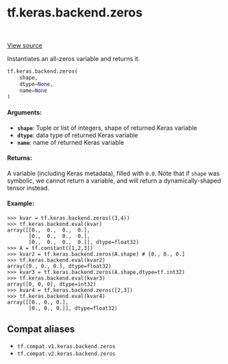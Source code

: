 <div itemscope itemtype="http://developers.google.com/ReferenceObject">
<meta itemprop="name" content="tf.keras.backend.zeros" />
<meta itemprop="path" content="Stable" />
</div>

# tf.keras.backend.zeros

<!-- Insert buttons and diff -->

<table class="tfo-notebook-buttons tfo-api" align="left">
</table>

<a target="_blank" href="/code/stable/tensorflow/python/keras/backend.py">View source</a>



Instantiates an all-zeros variable and returns it.

``` python
tf.keras.backend.zeros(
    shape,
    dtype=None,
    name=None
)
```



<!-- Placeholder for "Used in" -->


#### Arguments:


* <b>`shape`</b>: Tuple or list of integers, shape of returned Keras variable
* <b>`dtype`</b>: data type of returned Keras variable
* <b>`name`</b>: name of returned Keras variable


#### Returns:

A variable (including Keras metadata), filled with `0.0`.
Note that if `shape` was symbolic, we cannot return a variable,
and will return a dynamically-shaped tensor instead.



#### Example:



```
>>> kvar = tf.keras.backend.zeros((3,4))
>>> tf.keras.backend.eval(kvar)
array([[0.,  0.,  0.,  0.],
       [0.,  0.,  0.,  0.],
       [0.,  0.,  0.,  0.]], dtype=float32)
>>> A = tf.constant([1,2,3])
>>> kvar2 = tf.keras.backend.zeros(A.shape) # [0., 0., 0.]
>>> tf.keras.backend.eval(kvar2)
array([0., 0., 0.], dtype=float32)
>>> kvar3 = tf.keras.backend.zeros(A.shape,dtype=tf.int32)
>>> tf.keras.backend.eval(kvar3)
array([0, 0, 0], dtype=int32)
>>> kvar4 = tf.keras.backend.zeros([2,3])
>>> tf.keras.backend.eval(kvar4)
array([[0., 0., 0.],
       [0., 0., 0.]], dtype=float32)
```

## Compat aliases

* `tf.compat.v1.keras.backend.zeros`
* `tf.compat.v2.keras.backend.zeros`

